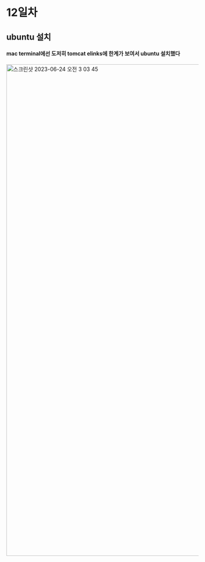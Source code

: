 <h1>12일차</h1>

<h2>ubuntu 설치</h2>

<h4>mac terminal에선 도저히 tomcat elinks에 한계가 보여서 ubuntu 설치했다</h4>
<img width="1289" alt="스크린샷 2023-06-24 오전 3 03 45" src="https://github.com/DuHyeon2/LinuxStudy/assets/83499405/3ac6ab18-a2c6-4a10-8174-c4f3e8fc6cf1">
